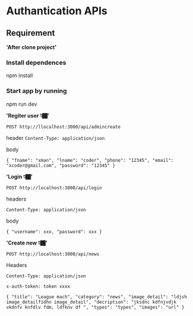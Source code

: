 # Authantication APIs

## Requirement

**'After clone project'**

### Install dependences

npm install

### Start app by running

npm run dev

**'Regiter user 👇🏾'**

`POST http://llocalhost:3000/api/admincreate`

header
`Content-Type: application/json`

body

`{ "fname": "xman", "lname": "coder", "phone": "12345", "email": "xcoder@gmail.com", "password": "12345" }`

**'Login 👇🏾'**

`POST http://localhost:3000/api/login`

headers

`Content-Type: application/json`

body

`{ "username": xxx, "password": xxx }`

**'Create new 👇🏾'**

`POST http://localhost:3000/api/news`

Headers

`Content-Type: application/json`

`x-auth-token: token xxxx`

`{ "title": "League mach", "category": "news", "image_detail": "ldjsh image_detailfidhn image_detail", "decription": "jksdnc kdfnjvdjk vkdnfv knfdlv fdm, ldfknv df ", "types": "types", "images": "url" }`
